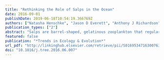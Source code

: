 ```yaml
---
title: "Rethinking the Role of Salps in the Ocean"
date: 2016-09-01
publishDate: 2019-06-18T10:54:19.366769Z
authors: ["Natasha Henschke", "Jason D Everett", "Anthony J Richardson", "Iain M Suthers"]
publication_types: ["2"]
abstract: "Salps are barrel-shaped, gelatinous zooplankton that regularly form large swarms. They have historically been ignored because they are difficult to sample and their gelatinous body structure suggests that they are unimportant in food webs and biogeochemical cycles. We collate evidence to overturn several common misconceptions about salps that have hampered research. We show that salps play a major role in carbon sequestration and are key components of marine food webs as a food source for at least 202 species including fish, turtles, and crustaceans. The future of salps in the Anthropocene is uncertain, and therefore further research into areas such as basic rate processes and their biogeochemical impact through new and innovative laboratory and field methods is needed."
featured: false
publication: "*Trends in Ecology & Evolution*"
url_pdf: "http://linkinghub.elsevier.com/retrieve/pii/S0169534716300763"
doi: "10.1016/j.tree.2016.06.007"
---
```


